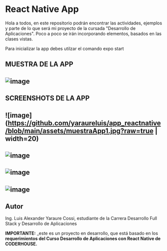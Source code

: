 # React Native App

Hola a todos, en este repositorio podrán encontrar las actividades, ejemplos y parte de lo que será mi proyecto de la cursada "Desarrollo de Aplicaciones". Poco a poco se irán incorporando elementos, basados en las clases vistas.

Para inicializar la app debes utilzar el comando expo start

## MUESTRA DE LA APP

## ![image](https://github.com/yaraureluis/app_reactnative/blob/main/assets/muestraApp.gif?raw=true)

## SCREENSHOTS DE LA APP

## ![image](https://github.com/yaraureluis/app_reactnative/blob/main/assets/muestraApp1.jpg?raw=true | width=20)

## ![image](https://github.com/yaraureluis/app_reactnative/blob/main/assets/muestraApp2.jpg?raw=true)

## ![image](https://github.com/yaraureluis/app_reactnative/blob/main/assets/muestraApp3.jpg?raw=true)

## ![image](https://github.com/yaraureluis/app_reactnative/blob/main/assets/muestraApp4.jpg?raw=true)

## Autor

Ing. Luis Alexander Yaraure Cossi, estudiante de la Carrera Desarrollo Full Stack y Desarrollo de Aplicaciones

**IMPORTANTE:** \_este es un proyecto en desarrollo, que está basado en los **requerimientos del Curso Desarrollo de Aplicaciones con React Native de CODERHOUSE.**
